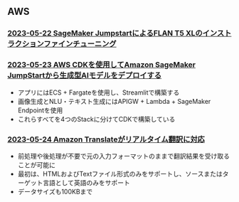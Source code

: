 
## AWS

### [2023-05-22 SageMaker JumpstartによるFLAN T5 XLのインストラクションファインチューニング](https://aws.amazon.com/jp/blogs/machine-learning/instruction-fine-tuning-for-flan-t5-xl-with-amazon-sagemaker-jumpstart/)

### [2023-05-23 AWS CDKを使用してAmazon SageMaker JumpStartから生成型AIモデルをデプロイする](https://aws.amazon.com/jp/blogs/machine-learning/deploy-generative-ai-models-from-amazon-sagemaker-jumpstart-using-the-aws-cdk/)

- アプリにはECS + Fargateを使用し、Streamlitで構築する
- 画像生成とNLU・テキスト生成にはAPIGW + Lambda + SageMaker Endpointを使用
- これらすべてを4つのStackに分けてCDKで構築している

### [2023-05-24 Amazon Translateがリアルタイム翻訳に対応](https://aws.amazon.com/jp/about-aws/whats-new/2023/05/amazon-translate-document-translation/)

- 前処理や後処理が不要で元の入力フォーマットのままで翻訳結果を受け取ることが可能に
- 最初は、HTMLおよびTextファイル形式のみをサポートし、ソースまたはターゲット言語として英語のみをサポート
- データサイズも100KBまで
